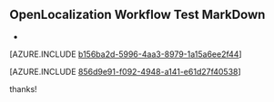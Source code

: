 ## OpenLocalization Workflow Test MarkDown
* 

[AZURE.INCLUDE [b156ba2d-5996-4aa3-8979-1a15a6ee2f44](calleeMd1.md)]



[AZURE.INCLUDE [856d9e91-f092-4948-a141-e61d27f40538](calleeMd2.md)]

 
thanks!
